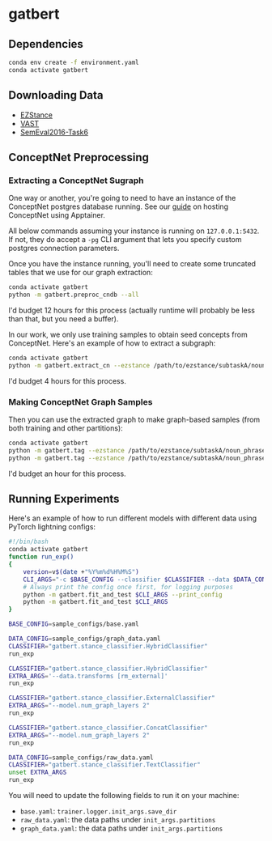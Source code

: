 # gatbert

## Dependencies

```bash
conda env create -f environment.yaml
conda activate gatbert
```

## Downloading Data

- [EZStance](https://github.com/chenyez/EZ-STANCE)
- [VAST](https://github.com/emilyallaway/zero-shot-stance/tree/master/data/VAST)
- [SemEval2016-Task6](https://www.saifmohammad.com/WebDocs/stance-data-all-annotations.zip)


## ConceptNet Preprocessing

### Extracting a ConceptNet Sugraph

One way or another, you're going to need to have an instance of the ConceptNet postgres database running.
See our [guide](https://github.com/UF-NLPC-Lab/Guides/tree/main/conceptnet) on hosting ConceptNet using Apptainer.

All below commands assuming your instance is running on `127.0.0.1:5432`.
If not, they do accept a `-pg` CLI argument that lets you specify custom postgres connection parameters.

Once you have the instance running, you'll need to create some truncated tables that we use for our graph extraction:
```bash
conda activate gatbert
python -m gatbert.preproc_cndb --all
```
I'd budget 12 hours for this process (actually runtime will probably be less than that, but you need a buffer).

In our work, we only use training samples to obtain seed concepts from ConceptNet.
Here's an example of how to extract a subgraph:
```bash
conda activate gatbert
python -m gatbert.extract_cn --ezstance /path/to/ezstance/subtaskA/noun_phrase/raw_train_all_onecol.csv -o graph.json
```
I'd budget 4 hours for this process.

### Making ConceptNet Graph Samples

Then you can use the extracted graph to make graph-based samples (from both training and other partitions):
```bash
conda activate gatbert
python -m gatbert.tag --ezstance /path/to/ezstance/subtaskA/noun_phrase/raw_train_all_onecol.csv --graph graph.json -o train_graph.tsv
python -m gatbert.tag --ezstance /path/to/ezstance/subtaskA/noun_phrase/raw_val_all_onecol.csv   --graph graph.json -o val_graph.tsv
```
I'd budget an hour for this process.


## Running Experiments

Here's an example of how to run different models with different data using PyTorch lightning configs:

```bash
#!/bin/bash
conda activate gatbert
function run_exp()
{
	version=v$(date +"%Y%m%d%H%M%S")
	CLI_ARGS="-c $BASE_CONFIG --classifier $CLASSIFIER --data $DATA_CONFIG --trainer.logger.init_args.version $version $EXTRA_ARGS"
	# Always print the config once first, for logging purposes
	python -m gatbert.fit_and_test $CLI_ARGS --print_config
	python -m gatbert.fit_and_test $CLI_ARGS
}

BASE_CONFIG=sample_configs/base.yaml

DATA_CONFIG=sample_configs/graph_data.yaml
CLASSIFIER="gatbert.stance_classifier.HybridClassifier"
run_exp

CLASSIFIER="gatbert.stance_classifier.HybridClassifier"
EXTRA_ARGS='--data.transforms [rm_external]'
run_exp

CLASSIFIER="gatbert.stance_classifier.ExternalClassifier"
EXTRA_ARGS="--model.num_graph_layers 2"
run_exp

CLASSIFIER="gatbert.stance_classifier.ConcatClassifier"
EXTRA_ARGS="--model.num_graph_layers 2"
run_exp

DATA_CONFIG=sample_configs/raw_data.yaml
CLASSIFIER="gatbert.stance_classifier.TextClassifier"
unset EXTRA_ARGS
run_exp
```

You will need to update the following fields to run it on your machine:
- `base.yaml`: `trainer.logger.init_args.save_dir`
- `raw_data.yaml`: the data paths under `init_args.partitions`
- `graph_data.yaml`: the data paths under `init_args.partitions`
